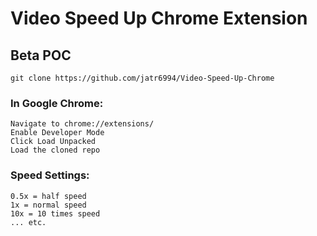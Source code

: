 # Video Speed Up Chrome Extension
## Beta POC
```
git clone https://github.com/jatr6994/Video-Speed-Up-Chrome
```

### In Google Chrome:
```
Navigate to chrome://extensions/
Enable Developer Mode
Click Load Unpacked
Load the cloned repo
```

### Speed Settings:
```
0.5x = half speed
1x = normal speed
10x = 10 times speed
... etc.
```
